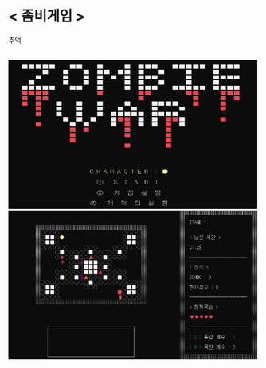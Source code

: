 # < 좀비게임 >

추억

<br>

<img src= "cap1.png" width='500' height='300' >
<img src= "cap2.png" width='500' height='300'>